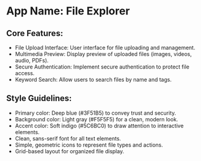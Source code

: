 # **App Name**: File Explorer

## Core Features:

- File Upload Interface: User interface for file uploading and management.
- Multimedia Preview: Display preview of uploaded files (images, videos, audio, PDFs).
- Secure Authentication: Implement secure authentication to protect file access.
- Keyword Search: Allow users to search files by name and tags.

## Style Guidelines:

- Primary color: Deep blue (#3F51B5) to convey trust and security.
- Background color: Light gray (#F5F5F5) for a clean, modern look.
- Accent color: Soft indigo (#5C6BC0) to draw attention to interactive elements.
- Clean, sans-serif font for all text elements.
- Simple, geometric icons to represent file types and actions.
- Grid-based layout for organized file display.